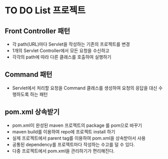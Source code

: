 # TO DO List 프로젝트

## Front Controller 패턴
* 각 path(URL)마다 Servlet을 작성하는 기존의 프로젝트를 변경
* 1개의 Servlet Controller에서 모든 요청을 수신하고
* 각각의 path에 따라 다른 클래스를 호출하여 실행하기

## Command 패턴
* Servlet에서 처리할 요청을 Command 클래스를 생성하여 요청의 응답을 대신 수행하도록 하는 패턴

## pom.xml 상속받기
* pom.xml이 완성된 maven 프로젝트의 package 를 pom으로 바꾸기
* maven build를 이용하여 repo에 프로젝트 install 하기
* 실제 프로젝트에서 parent tag를 이용하여 pom.xml을 상속받아서 사용
* 공통된 dependency를 프로젝트마다 작성하는 수고를 덜 수 있다.
* 다중 프로젝트에서 pom.xml을 관리하기가 편리해진다.